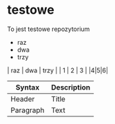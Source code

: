# testowe
To jest testowe repozytorium
- raz
- dwa
- trzy

| raz | dwa | trzy |
| 1 | 2 | 3 |
|4|5|6|


| Syntax      | Description |
| ----------- | ----------- |
| Header      | Title       |
| Paragraph   | Text        |
